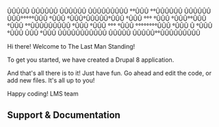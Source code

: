  ÛÛÛÛÛ       ÛÛÛÛÛÛ   ÛÛÛÛÛÛ  ÛÛÛÛÛÛÛÛÛ 
°°ÛÛÛ       °°ÛÛÛÛÛÛ ÛÛÛÛÛÛ  ÛÛÛ°°°°°ÛÛÛ
 °ÛÛÛ        °ÛÛÛ°ÛÛÛÛÛ°ÛÛÛ °ÛÛÛ    °°° 
 °ÛÛÛ        °ÛÛÛ°°ÛÛÛ °ÛÛÛ °°ÛÛÛÛÛÛÛÛÛ 
 °ÛÛÛ        °ÛÛÛ °°°  °ÛÛÛ  °°°°°°°°ÛÛÛ
 °ÛÛÛ      Û °ÛÛÛ      °ÛÛÛ  ÛÛÛ    °ÛÛÛ
 ÛÛÛÛÛÛÛÛÛÛÛ ÛÛÛÛÛ     ÛÛÛÛÛ°°ÛÛÛÛÛÛÛÛÛ 
 
 
Hi there! Welcome to The Last Man Standing!

To get you started, we have created a Drupal 8 application.



And that's all there is to it! Just have fun. Go ahead and edit the code, 
or add new files. It's all up to you! 

Happy coding!
LMS team


## Support & Documentation

